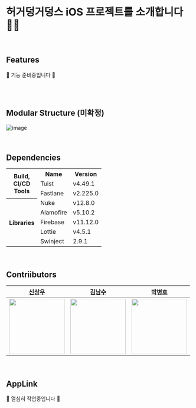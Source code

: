 # 허거덩거덩스 iOS 프로젝트를 소개합니다 🙇🏻

<br>

## Features
🚧 기능 준비중입니다 🚧

<!--
|feature1 |feature2 |feature3 |feature4 |
|---|---|---|---|
|image1|image2|image3|image4|
-->

<br><br>

## Modular Structure (미확정)
![image](https://github.com/user-attachments/assets/e0d1d41a-cb8a-4e20-98d2-35a904333427)

<br>

## Dependencies

<table>
  <tr>
    <th rowspan="3">Build,<br>CI/CD<br>Tools</th>
    <th>Name</th>
    <th>Version</th>
  </tr>
  <tr>
    <td>Tuist</td>
    <td>v4.49.1</td>
  </tr>
  <tr>
    <td>Fastlane</td>
    <td>v2.225.0</td>
  </tr>
  <tr>
    <th rowspan="6">Libraries</th>
  </tr>
  <tr>
    <td>Nuke</td>
    <td>v12.8.0</td>
  </tr>
  <tr>
    <td>Alamofire</td>
    <td>v5.10.2</td>
  </tr>
  <tr>
    <td>Firebase</td>
    <td>v11.12.0</td>
  </tr>
  <tr>
    <td>Lottie</td>
    <td>v4.5.1</td>
  </tr>
  <tr>
    <td>Swinject</td>
    <td>2.9.1</td>
  </tr>
</table>

<br>

## Contriibutors

|[신상우](https://github.com/iosdevSW)|[김남수](https://github.com/namsoo5)|[박병호](https://github.com/hoBahk)|
|:-:|:-:|:-:|
|<image width="150" src="https://avatars.githubusercontent.com/u/61108853?v=4"/>|<image width="150" src="https://avatars.githubusercontent.com/u/35462671?v=4"/>|<image width="150" src="https://avatars.githubusercontent.com/u/90945013?v=4"/>|

<br>

## AppLink
🚧 열심히 작업중입니다 🚧

<!--
| iOS | Android |
| --- | --- |
| appstore | googleplay |
-->



